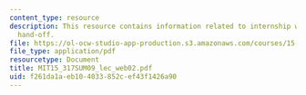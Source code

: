 ```yaml
---
content_type: resource
description: This resource contains information related to internship wrap-up and
  hand-off.
file: https://ol-ocw-studio-app-production.s3.amazonaws.com/courses/15-317-organizational-leadership-and-change-summer-2009/f261da1aeb104033852cef43f1426a90_MIT15_317SUM09_lec_web02.pdf
file_type: application/pdf
resourcetype: Document
title: MIT15_317SUM09_lec_web02.pdf
uid: f261da1a-eb10-4033-852c-ef43f1426a90
---
```

